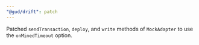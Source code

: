 ```yaml
---
"@gud/drift": patch
---
```


Patched `sendTransaction`, `deploy`, and `write` methods of `MockAdapter` to use the `onMinedTimeout` option.
